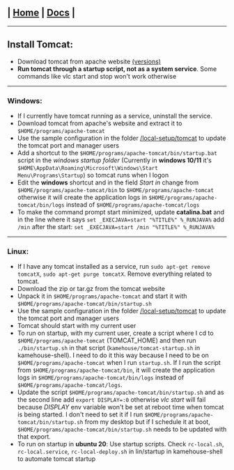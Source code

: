 | [Home](/README.md) | [Docs](/docs/README.md) |
---------------------------------------------------------------

*********************

## Install Tomcat:

- Download tomcat from apache website [(versions)](/docs/versions/versions.md)
- **Run tomcat through a startup script, not as a system service**. Some commands like vlc start and stop won't work otherwise

*********************

### Windows:

* If I currently have tomcat running as a service, uninstall the service. 
* Download tomcat from apache's website and extract it to `$HOME/programs/apache-tomcat`
* Use the sample configuration in the folder [/local-setup/tomcat](/local-setup/tomcat) to update the tomcat port and manager users
* Add a shortcut to the `$HOME/programs/apache-tomcat/bin/startup.bat` script in the *windows startup folder* (Currently in **windows 10/11** it's `$HOME\AppData\Roaming\Microsoft\Windows\Start Menu\Programs\Startup`) so tomcat runs when I logon
* Edit the **windows** shortcut and in the field *Start in* change from `$HOME/programs/apache-tomcat/bin` to `$HOME/programs/apache-tomcat` otherwise it will create the application logs in `$HOME/programs/apache-tomcat/bin/logs` instead of `$HOME/programs/apache-tomcat/logs`
* To make the command prompt start minimized, update **catalina.bat** and in the line where it says `set _EXECJAVA=start "%TITLE%" %_RUNJAVA%` add `/min` after the start: `set _EXECJAVA=start /min "%TITLE%" %_RUNJAVA%`

*********************

### Linux:

* If I have any tomcat installed as a service, run `sudo apt-get remove tomcatX`, `sudo apt-get purge tomcatX`. Remove everything related to tomcat. 
* Download the zip or tar.gz from the tomcat website
* Unpack it in `$HOME/programs/apache-tomcat` and start it with `$HOME/programs/apache-tomcat/bin/startup.sh` 
* Use the sample configuration in the folder [/local-setup/tomcat](/local-setup/tomcat) to update the tomcat port and manager users
* Tomcat should start with my current user
* To run on startup, with my current user, create a script where I cd to `$HOME/programs/apache-tomcat` (TOMCAT_HOME) and then run `./bin/startup.sh` in that script (`kamehouse/tomcat-startup.sh` in kamehouse-shell). I need to do it this way because I need to be on `$HOME/programs/apache-tomcat` when I run `startup.sh`. If I run the script from `$HOME/programs/apache-tomcat/bin`, it will create the application logs in `$HOME/programs/apache-tomcat/bin/logs` instead of `$HOME/programs/apache-tomcat/logs`. 
* Update the script `$HOME/programs/apache-tomcat/bin/startup.sh` and as the second line add `export DISPLAY=:0` otherwise *vlc start* will fail because *DISPLAY* env variable won't be set at reboot time when tomcat is being started. I don't need to set it if I run `$HOME/programs/apache-tomcat/bin/startup.sh` from my desktop but if I schedule it at boot, `$HOME/programs/apache-tomcat/bin/startup.sh` needs to be updated with that export.
* To run on startup in **ubuntu 20**: Use startup scripts. Check `rc-local.sh`, `rc-local.service`, `rc-local-deploy.sh` in lin/startup in kamehouse-shell to automate tomcat startup
